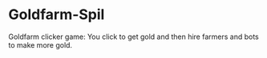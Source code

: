 # Goldfarm-Spil

Goldfarm clicker game: You click to get gold and then hire farmers and bots to make more gold.
